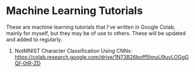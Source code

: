# Machine Learning Tutorials

These are machine learning tutorials that I've written in Google Colab, mainly for myself, but they may be of use to others. These will be updated and added to regularly. 

1. NotMNIST Character Classification Using CNNs:
    https://colab.research.google.com/drive/1N73B26boff5hnuU9uvLOGgGQf-0tR-ZD
